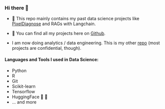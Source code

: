 ### Hi there 👋

- 🔭 This repo mainly contains my past data science projects like [PixelDiagnose](https://github.com/pixel-diagnose) and RAGs with Langchain.

- 🌱 You can find all my projects here on [Github](https://github.com/coztomate?tab=repositories).

- I am now doing analytics / data engineering. This is my other [repo](https://github.com/katja-d) (most projects are confidential, though).


#### Languages and Tools I used in Data Science:
- Python
- R
- Git
- Scikit-learn
- Tensorflow
- HuggingFace :hugs: :green_heart:
- ... and more 

<!--
**coztomate/coztomate** is a ✨ _special_ ✨ repository because its `README.md` (this file) appears on your GitHub profile.

Here are some ideas to get you started:

- 🔭 I’m currently working on ...
- 🌱 I’m currently learning ...
- 👯 I’m looking to collaborate on ...
- 🤔 I’m looking for help with ...
- 💬 Ask me about ...
- 📫 How to reach me: ...
- 😄 Pronouns: ...
- ⚡ Fun fact: ...
-->

